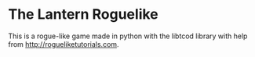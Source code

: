 # The Lantern Roguelike
This is a rogue-like game made in python with the libtcod library with help from http://rogueliketutorials.com.
